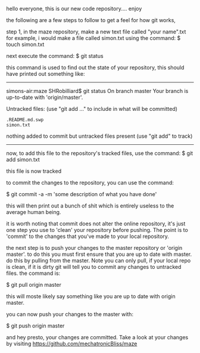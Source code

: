 hello everyone, this is our new code repository.... enjoy

the following are a few steps to follow to get a feel for how git works,

step 1,
in the maze repository, make a new text file called "your name".txt
for example, i would make a file called simon.txt using the command:
$ touch simon.txt

next execute the command:
$ git status

this command is used to find out the state of your repository, this 
should have printed out something like:

------------------------------------------------------------------

simons-air:maze SHRobilliard$ git status
On branch master
Your branch is up-to-date with 'origin/master'.

Untracked files:
  (use "git add <file>..." to include in what will be committed)

	.README.md.swp
	simon.txt

nothing added to commit but untracked files present (use "git add" to track)

------------------------------------------------------------------

now, to add this file to the repository's tracked files, use the command:
$ git add simon.txt

this file is now tracked

to commit the changes to the repository, you can use the command:

$ git commit -a -m 'some description of what you have done'

this will then print out a bunch of shit which is entirely useless to the
average human being.

it is worth noting that commit does not alter the online repository, it's 
just one step you use to 'clean' your repository before pushing. The point is
to 'commit' to the changes that you've made to your local repository.

the next step is to push your changes to the master repository or 
'origin master'. to do this you must first ensure that you are up to date
with master. do this by pulling from the master. Note you can only pull, if
your local repo is clean, if it is dirty git will tell you to commit any changes to
untracked files. the command is:

$ git pull origin master

this will moste likely say something like you are up to date with origin master.

you can now push your changes to the master with:

$ git push origin master

and hey presto, your changes are committed. Take a look at your changes by visiting
https://github.com/mechatronicBliss/maze